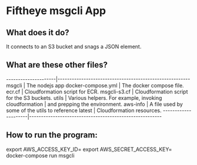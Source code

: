 # Fiftheye msgcli App

## What does it do?
It connects to an S3 bucket and snags a JSON element.

## What are these other files?
---------------------|--------------------------------------------------------
msgcli               | The nodejs app
docker-compose.yml   | The docker compose file.
ecr.cf               | Cloudformation script for ECR.
msgcli-s3.cf         | Cloudformation script for the S3 buckets.
utils                | Various helpers. For example, invoking cloudformation 
                     | and prepping the environment.
aws-info             | A file used by some of the utils to reference latest 
                     | Cloudformation resources.
---------------------|--------------------------------------------------------

## How to run the program:
export AWS_ACCESS_KEY_ID=<access key>
export AWS_SECRET_ACCESS_KEY=<secret access key>
docker-compose run msgcli
